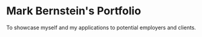 # Mark Bernstein's Portfolio

To showcase myself and my applications to potential employers and clients.
